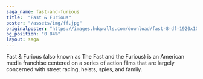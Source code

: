 ```yaml
---
saga_name: fast-and-furious
title:  "Fast & Furious"
poster: "/assets/img/ff.jpg"
originalposter: "https://images.hdqwalls.com/download/fast-8-df-1920x1080.jpg"
bg_position: "0 84%"
layout: saga
---
```

Fast & Furious (also known as The Fast and the Furious) is an American media franchise centered on a series of action films that are largely concerned with street racing, heists, spies, and family.